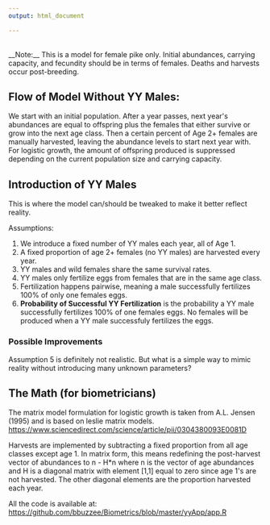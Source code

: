 ```yaml
---
output: html_document

---
```



<br>
__Note:__ This is a model for female pike only. Initial abundances, carrying capacity, and fecundity should be in terms of females. Deaths and harvests occur post-breeding.
 
## Flow of Model Without YY Males: 
We start with an initial population. After a year passes, next year's abundances are equal to offspring plus the females that either survive or grow into the next age class. Then a certain percent of Age 2+ females are manually harvested, leaving the abundance levels to start next year with. For logistic growth, the amount of offspring produced is suppressed depending on the current population size and carrying capacity.

## Introduction of YY Males

This is where the model can/should be tweaked to make it better reflect reality. 

Assumptions:

 1. We introduce a fixed number of YY males each year, all of Age 1.
 2. A fixed proportion of age 2+ females (no YY males) are harvested every year.
 3. YY males and wild females share the same survival rates.
 4. YY males only fertilize eggs from females that are in the same age class.
 5. Fertilization happens pairwise, meaning a male successfully fertilizes 100% of only one females eggs.
 6.  __Probability of Successful YY Fertilization__ is the probability a YY male successfully fertilizes 100% of one females eggs. No females will be produced when a YY male successfuly fertilizes the eggs.

### Possible Improvements

Assumption 5 is definitely not realistic. But what is a simple way to mimic reality without introducing many unknown parameters?


## The Math (for biometricians)

The matrix model formulation for logistic growth is taken from A.L. Jensen (1995) and is based on leslie matrix models. https://www.sciencedirect.com/science/article/pii/0304380093E0081D

Harvests are implemented by subtracting a fixed proportion from all age classes except age 1. In matrix form, this means redefining the post-harvest vector of abundances to n - H*n where n is the vector of age abundances and H is a diagonal matrix with element [1,1] equal to zero since age 1's are not harvested. The other diagonal elements are the proportion harvested each year.

All the code is available at: https://github.com/bbuzzee/Biometrics/blob/master/yyApp/app.R
